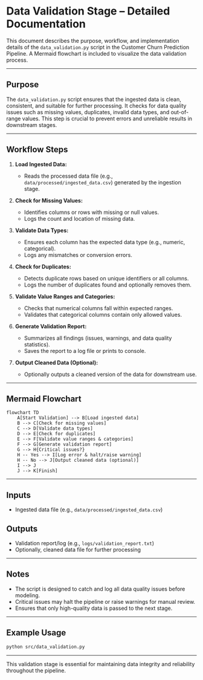 # Data Validation Stage – Detailed Documentation

This document describes the purpose, workflow, and implementation details of the `data_validation.py` script in the Customer Churn Prediction Pipeline. A Mermaid flowchart is included to visualize the data validation process.

---

## Purpose

The `data_validation.py` script ensures that the ingested data is clean, consistent, and suitable for further processing. It checks for data quality issues such as missing values, duplicates, invalid data types, and out-of-range values. This step is crucial to prevent errors and unreliable results in downstream stages.

---

## Workflow Steps

1. **Load Ingested Data:**  
   - Reads the processed data file (e.g., `data/processed/ingested_data.csv`) generated by the ingestion stage.

2. **Check for Missing Values:**  
   - Identifies columns or rows with missing or null values.
   - Logs the count and location of missing data.

3. **Validate Data Types:**  
   - Ensures each column has the expected data type (e.g., numeric, categorical).
   - Logs any mismatches or conversion errors.

4. **Check for Duplicates:**  
   - Detects duplicate rows based on unique identifiers or all columns.
   - Logs the number of duplicates found and optionally removes them.

5. **Validate Value Ranges and Categories:**  
   - Checks that numerical columns fall within expected ranges.
   - Validates that categorical columns contain only allowed values.

6. **Generate Validation Report:**  
   - Summarizes all findings (issues, warnings, and data quality statistics).
   - Saves the report to a log file or prints to console.

7. **Output Cleaned Data (Optional):**  
   - Optionally outputs a cleaned version of the data for downstream use.

---

## Mermaid Flowchart

```mermaid
flowchart TD
    A[Start Validation] --> B[Load ingested data]
    B --> C[Check for missing values]
    C --> D[Validate data types]
    D --> E[Check for duplicates]
    E --> F[Validate value ranges & categories]
    F --> G[Generate validation report]
    G --> H{Critical issues?}
    H -- Yes --> I[Log error & halt/raise warning]
    H -- No --> J[Output cleaned data (optional)]
    I --> J
    J --> K[Finish]
```

---

## Inputs

- Ingested data file (e.g., `data/processed/ingested_data.csv`)

## Outputs

- Validation report/log (e.g., `logs/validation_report.txt`)
- Optionally, cleaned data file for further processing

---

## Notes

- The script is designed to catch and log all data quality issues before modeling.
- Critical issues may halt the pipeline or raise warnings for manual review.
- Ensures that only high-quality data is passed to the next stage.

---

## Example Usage

```bash
python src/data_validation.py
```

---

This validation stage is essential for maintaining data integrity and reliability throughout the pipeline.